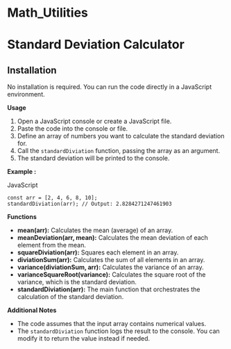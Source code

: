 # Math_Utilities

# Standard Deviation Calculator

## Installation

No installation is required. You can run the code directly in a JavaScript environment.

**Usage**

1.  Open a JavaScript console or create a JavaScript file.
2.  Paste the code into the console or file.
3.  Define an array of numbers you want to calculate the standard deviation for.
4.  Call the `standardDiviation` function, passing the array as an argument.
5.  The standard deviation will be printed to the console.

**Example :**

JavaScript

```
const arr = [2, 4, 6, 8, 10];
standardDiviation(arr); // Output: 2.8284271247461903

```

**Functions**

- **mean(arr):** Calculates the mean (average) of an array.
- **meanDeviation(arr, mean):** Calculates the mean deviation of each element from the mean.
- **squareDiviation(arr):** Squares each element in an array.
- **diviationSum(arr):** Calculates the sum of all elements in an array.
- **variance(diviationSum, arr):** Calculates the variance of an array.
- **varianceSquareRoot(variance):** Calculates the square root of the variance, which is the standard deviation.
- **standardDiviation(arr):** The main function that orchestrates the calculation of the standard deviation.

**Additional Notes**

- The code assumes that the input array contains numerical values.
- The `standardDiviation` function logs the result to the console. You can modify it to return the value instead if needed.
